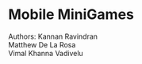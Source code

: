 # Mobile MiniGames
Authors:
Kannan Ravindran <br>
Matthew De La Rosa <br>
Vimal Khanna Vadivelu <br>
